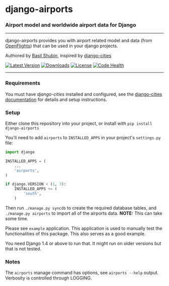 django-airports
===

### Airport model and worldwide airport data for Django

----

django-airports provides you with airport related model and data (from [OpenFlights](http://openflights.org/)) that can be used in your django projects.

Authored by [Basil Shubin](https://github.com/bashu), inspired by [django-cities](https://github.com/coderholic/django-cities)

[![Latest Version](https://img.shields.io/pypi/v/django-airports.svg)](https://pypi.python.org/pypi/django-airports/)
[![Downloads](https://img.shields.io/pypi/dm/django-airports.svg)](https://pypi.python.org/pypi/django-airports/)
[![License](https://img.shields.io/github/license/bashu/django-airports.svg)](https://pypi.python.org/pypi/django-airports/)
[![Code Health](https://landscape.io/github/bashu/django-airports/develop/landscape.svg?style=flat)](https://landscape.io/github/bashu/django-airports/develop)

----

### Requirements

You must have *django-cities* installed and configured, see the [django-cities documentation](https://github.com/coderholic/django-cities) for details and setup instructions.

### Setup

Either clone this repository into your project, or install with ```pip install django-airports```

You'll need to add ```airports``` to ```INSTALLED_APPS``` in your project's ```settings.py``` file:

```python
import django

INSTALLED_APPS = (
    ...
    'airports',
)

if django.VERSION < (1, 7):
    INSTALLED_APPS += (
        'south',
    )
```

Then run ```./manage.py syncdb``` to create the required database tables, and ```./manage.py airports``` to import all of the airports data. **NOTE:** This can take some time.

Please see ``example`` application. This application is used to manually test the functionalities of this package. This also serves as a good example.

You need Django 1.4 or above to run that. It might run on older versions but that is not tested.

### Notes

The ```airports``` manage command has options, see ```airports --help``` output.  Verbosity is controlled through LOGGING.

